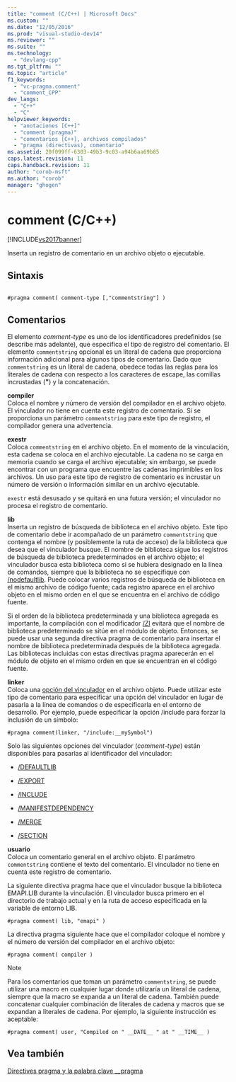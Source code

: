 ```yaml
---
title: "comment (C/C++) | Microsoft Docs"
ms.custom: ""
ms.date: "12/05/2016"
ms.prod: "visual-studio-dev14"
ms.reviewer: ""
ms.suite: ""
ms.technology: 
  - "devlang-cpp"
ms.tgt_pltfrm: ""
ms.topic: "article"
f1_keywords: 
  - "vc-pragma.comment"
  - "comment_CPP"
dev_langs: 
  - "C++"
  - "C"
helpviewer_keywords: 
  - "anotaciones [C++]"
  - "comment (pragma)"
  - "comentarios [C++], archivos compilados"
  - "pragma (directivas), comentario"
ms.assetid: 20f099ff-6303-49b3-9c03-a94b6aa69b85
caps.latest.revision: 11
caps.handback.revision: 11
author: "corob-msft"
ms.author: "corob"
manager: "ghogen"
---
```

# comment (C/C++)
[!INCLUDE[vs2017banner](../assembler/inline/includes/vs2017banner.md)]

Inserta un registro de comentario en un archivo objeto o ejecutable.  
  
## Sintaxis  
  
```  
  
#pragma comment( comment-type [,"commentstring"] )  
```  
  
## Comentarios  
 El elemento *comment\-type* es uno de los identificadores predefinidos \(se describe más adelante\), que especifica el tipo de registro del comentario.  El elemento `commentstring` opcional es un literal de cadena que proporciona información adicional para algunos tipos de comentario.  Dado que `commentstring` es un literal de cadena, obedece todas las reglas para los literales de cadena con respecto a los caracteres de escape, las comillas incrustadas \(**"**\) y la concatenación.  
  
 **compiler**  
 Coloca el nombre y número de versión del compilador en el archivo objeto.  El vinculador no tiene en cuenta este registro de comentario.  Si se proporciona un parámetro `commentstring` para este tipo de registro, el compilador genera una advertencia.  
  
 **exestr**  
 Coloca `commentstring` en el archivo objeto.  En el momento de la vinculación, esta cadena se coloca en el archivo ejecutable.  La cadena no se carga en memoria cuando se carga el archivo ejecutable; sin embargo, se puede encontrar con un programa que encuentre las cadenas imprimibles en los archivos.  Un uso para este tipo de registro de comentario es incrustar un número de versión o información similar en un archivo ejecutable.  
  
 `exestr` está desusado y se quitará en una futura versión; el vinculador no procesa el registro de comentario.  
  
 **lib**  
 Inserta un registro de búsqueda de biblioteca en el archivo objeto.  Este tipo de comentario debe ir acompañado de un parámetro `commentstring` que contenga el nombre \(y posiblemente la ruta de acceso\) de la biblioteca que desea que el vinculador busque.  El nombre de biblioteca sigue los registros de búsqueda de biblioteca predeterminados en el archivo objeto; el vinculador busca esta biblioteca como si se hubiera designado en la línea de comandos, siempre que la biblioteca no se especifique con [\/nodefaultlib](../build/reference/nodefaultlib-ignore-libraries.md).  Puede colocar varios registros de búsqueda de biblioteca en el mismo archivo de código fuente; cada registro aparece en el archivo objeto en el mismo orden en el que se encuentra en el archivo de código fuente.  
  
 Si el orden de la biblioteca predeterminada y una biblioteca agregada es importante, la compilación con el modificador [\/Zl](../build/reference/zl-omit-default-library-name.md) evitará que el nombre de biblioteca predeterminado se sitúe en el módulo de objeto.  Entonces, se puede usar una segunda directiva pragma de comentario para insertar el nombre de biblioteca predeterminada después de la biblioteca agregada.  Las bibliotecas incluidas con estas directivas pragma aparecerán en el módulo de objeto en el mismo orden en que se encuentran en el código fuente.  
  
 **linker**  
 Coloca una [opción del vinculador](../build/reference/linker-options.md) en el archivo objeto.  Puede utilizar este tipo de comentario para especificar una opción del vinculador en lugar de pasarla a la línea de comandos o de especificarla en el entorno de desarrollo.  Por ejemplo, puede especificar la opción \/include para forzar la inclusión de un símbolo:  
  
```  
#pragma comment(linker, "/include:__mySymbol")  
```  
  
 Solo las siguientes opciones del vinculador \(*comment\-type*\) están disponibles para pasarlas al identificador del vinculador:  
  
-   [\/DEFAULTLIB](../build/reference/defaultlib-specify-default-library.md)  
  
-   [\/EXPORT](../build/reference/export-exports-a-function.md)  
  
-   [\/INCLUDE](../build/reference/include-force-symbol-references.md)  
  
-   [\/MANIFESTDEPENDENCY](../build/reference/manifestdependency-specify-manifest-dependencies.md)  
  
-   [\/MERGE](../build/reference/merge-combine-sections.md)  
  
-   [\/SECTION](../build/reference/section-specify-section-attributes.md)  
  
 **usuario**  
 Coloca un comentario general en el archivo objeto.  El parámetro `commentstring` contiene el texto del comentario.  El vinculador no tiene en cuenta este registro de comentario.  
  
 La siguiente directiva pragma hace que el vinculador busque la biblioteca EMAPI.LIB durante la vinculación.  El vinculador busca primero en el directorio de trabajo actual y en la ruta de acceso especificada en la variable de entorno LIB.  
  
```  
#pragma comment( lib, "emapi" )  
```  
  
 La directiva pragma siguiente hace que el compilador coloque el nombre y el número de versión del compilador en el archivo objeto:  
  
```  
#pragma comment( compiler )  
```  
  
> [!NOTE]
>  Para los comentarios que toman un parámetro `commentstring`, se puede utilizar una macro en cualquier lugar donde utilizaría un literal de cadena, siempre que la macro se expanda a un literal de cadena.  También puede concatenar cualquier combinación de literales de cadena y macros que se expandan a literales de cadena.  Por ejemplo, la siguiente instrucción es aceptable:  
  
```  
#pragma comment( user, "Compiled on " __DATE__ " at " __TIME__ )   
```  
  
## Vea también  
 [Directives pragma y la palabra clave \_\_pragma](../preprocessor/pragma-directives-and-the-pragma-keyword.md)